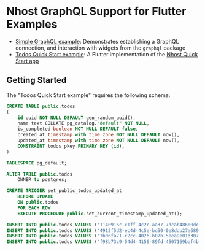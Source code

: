 # Nhost GraphQL Support for Flutter Examples

* [Simple GraphQL example](https://github.com/nhost/nhost-dart/packages/nhost_flutter_auth/example/lib/simple_graphql_example.dart): Demonstrates establishing a GraphQL connection, and interaction with widgets from the `graphql` package
* [Todos Quick Start example](https://github.com/nhost/nhost-dart/packages/nhost_flutter_auth/example/lib/todos_quick_start_example.dart): A Flutter implementation of the [Nhost Quick Start app](https://docs.nhost.io/quick-start)

## Getting Started

The "Todos Quick Start example" requires the following schema:

```sql
CREATE TABLE public.todos
(
    id uuid NOT NULL DEFAULT gen_random_uuid(),
    name text COLLATE pg_catalog."default" NOT NULL,
    is_completed boolean NOT NULL DEFAULT false,
    created_at timestamp with time zone NOT NULL DEFAULT now(),
	updated_at timestamp with time zone NOT NULL DEFAULT now(),
    CONSTRAINT todos_pkey PRIMARY KEY (id),
)

TABLESPACE pg_default;

ALTER TABLE public.todos
    OWNER to postgres;

CREATE TRIGGER set_public_todos_updated_at
    BEFORE UPDATE
    ON public.todos
    FOR EACH ROW
    EXECUTE PROCEDURE public.set_current_timestamp_updated_at();

INSERT INTO public.todos VALUES ('1140916c-c1ff-4c2c-aa37-7dcab48600dc', '2021-03-12 00:27:37.100541+00', 'Walk the dog', true, '2021-03-12 00:27:37.100541+00', 'f8d9befd-c6c8-41b8-b975-bee7e457571d');
INSERT INTO public.todos VALUES ('4912f5d2-ec4d-4c5e-bd50-0e8ddb27a689', '2021-03-12 00:27:49.347099+00', 'Cut the grass', false, '2021-03-12 00:27:49.347099+00', 'f8d9befd-c6c8-41b8-b975-bee7e457571d');
INSERT INTO public.todos VALUES ('7b06fa71-c2cc-4026-b07b-5eea9e01d307', '2021-03-12 00:27:55.886203+00', 'Take out the garbage', true, '2021-03-12 00:27:55.886203+00', 'f8d9befd-c6c8-41b8-b975-bee7e457571d');
INSERT INTO public.todos VALUES ('f98b73c9-54d4-4156-89fd-4507169baf4b', '2021-03-12 00:27:06.917262+00', 'Feed the frog', false, '2021-03-12 00:45:53.420608+00', 'f8d9befd-c6c8-41b8-b975-bee7e457571d');
```
